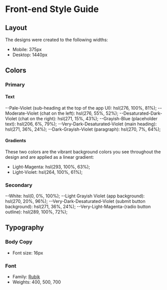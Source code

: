 # Front-end Style Guide

## Layout

The designs were created to the following widths:

- Mobile: 375px
- Desktop: 1440px

## Colors

### Primary

#### Text

--Pale-Violet (sub-heading at the top of the app UI): hsl(276, 100%, 81%);
--Moderate-Violet (chat on the left): hsl(276, 55%, 52%);
--Desaturated-Dark-Violet (chat on the right): hsl(271, 15%, 43%);
--Grayish-Blue (placeholder text): hsl(206, 6%, 79%);
--Very-Dark-Desaturated-Violet (main heading): hsl(271, 36%, 24%);
--Dark-Grayish-Violet (paragraph): hsl(270, 7%, 64%);

#### Gradients

These two colors are the vibrant background colors you see throughout the design and are applied as a linear gradient:

- Light-Magenta: hsl(293, 100%, 63%);
- Light-Violet: hsl(264, 100%, 61%);

### Secondary

--White: hsl(0, 0%, 100%);
--Light Grayish Violet (app background): hsl(270, 20%, 96%);
--Very-Dark-Desaturated-Violet (submit button background): hsl(271, 36%, 24%);
--Very-Light-Magenta-(radio button outline): hsl(289, 100%, 72%);

## Typography

### Body Copy

- Font size: 16px

### Font

- Family: [Rubik](https://fonts.google.com/specimen/Rubik)
- Weights: 400, 500, 700
